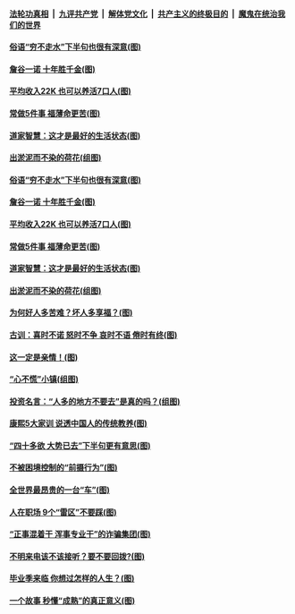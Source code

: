 ####  [法轮功真相](../../../../basic/blob/master/README.md?t=06301731) &nbsp;|&nbsp; [九评共产党](../../../../9ping.md/blob/master/README.md?t=06301731) &nbsp;|&nbsp; [解体党文化](../../../../jtdwh.md/blob/master/README.md?t=06301731)  &nbsp;|&nbsp; [共产主义的终极目的](../../../../gczydzjmd.md/blob/master/README.md?t=06301731) &nbsp;|&nbsp; [魔鬼在统治我们的世界](../../../../mgztzwmdsj.md/blob/master/README.md?t=06301731) 

#### [俗语“穷不走水”下半句也很有深意(图)](../pages/p8/938176.md?t=06301731) 

#### [詹谷一诺 十年胜千金(图)](../pages/p8/937705.md?t=06301731) 

#### [平均收入22K 也可以养活7口人(图)](../pages/p8/938104.md?t=06301731) 

#### [常做5件事 福薄命更苦(图)](../pages/p8/937990.md?t=06301731) 

#### [道家智慧：这才是最好的生活状态(图)](../pages/p8/900827.md?t=06301731) 

#### [出淤泥而不染的荷花(组图)](../pages/p8/937863.md?t=06301731) 

#### [俗语“穷不走水”下半句也很有深意(图)](../pages/p8/938176.md?t=06301731) 

#### [詹谷一诺 十年胜千金(图)](../pages/p8/937705.md?t=06301731) 

#### [平均收入22K 也可以养活7口人(图)](../pages/p8/938104.md?t=06301731) 

#### [常做5件事 福薄命更苦(图)](../pages/p8/937990.md?t=06301731) 

#### [道家智慧：这才是最好的生活状态(图)](../pages/p8/900827.md?t=06301731) 

#### [出淤泥而不染的荷花(组图)](../pages/p8/937863.md?t=06301731) 

#### [为何好人多苦难？坏人多享福？(图)](../pages/p8/937938.md?t=06301731) 

#### [古训：喜时不诺 怒时不争 哀时不语 倦时有终(图)](../pages/p8/937482.md?t=06301731) 

#### [这一定是亲情！(图)](../pages/p8/937905.md?t=06301731) 

#### [“心不慌”小镇(组图)](../pages/p8/937484.md?t=06301731) 

#### [投资名言：“人多的地方不要去”是真的吗？(组图)](../pages/p8/937855.md?t=06301731) 

#### [康熙5大家训 说透中国人的传统教养(图)](../pages/p8/937696.md?t=06301731) 

#### [“四十多欲 大势已去”下半句更有意思(图)](../pages/p8/937811.md?t=06301731) 

#### [不被困境控制的“前摄行为”(图)](../pages/p8/937145.md?t=06301731) 

#### [全世界最昂贵的一台“车”(图)](../pages/p8/937477.md?t=06301731) 

#### [人在职场 9个“雷区”不要踩(图)](../pages/p8/937766.md?t=06301731) 

#### [“正事混着干 浑事专业干”的诈骗集团(图)](../pages/p8/937732.md?t=06301731) 

#### [不明来电该不该接听？要不要回拨?(图)](../pages/p8/936929.md?t=06301731) 

#### [毕业季来临 你想过怎样的人生？(图)](../pages/p8/937661.md?t=06301731) 

#### [一个故事 秒懂“成熟”的真正意义(图)](../pages/p8/936405.md?t=06301731) 

